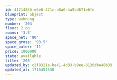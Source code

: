 ```yaml
---
id: 41214856-e6e8-471c-b8a0-4a9bd671e6fe
blueprint: object
type: wohnung
number: '203'
floor: 2.og
rooms: '3.5'
space_net: '90'
space_gross: '93.5'
space_outer: '11'
price: 1000000
state: available
title: '203'
updated_by: c2f8321e-be41-4d83-b9ee-8136dba46b39
updated_at: 1716454638
---
```

